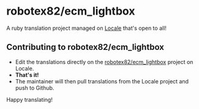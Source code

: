 # robotex82/ecm_lightbox

A ruby translation project managed on [Locale](http://www.localeapp.com/) that's open to all!

## Contributing to robotex82/ecm_lightbox

- Edit the translations directly on the [robotex82/ecm_lightbox](http://www.localeapp.com/projects/public?search=robotex82/ecm_lightbox) project on Locale.
- **That's it!**
- The maintainer will then pull translations from the Locale project and push to Github.

Happy translating!
